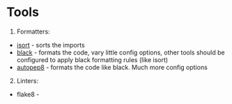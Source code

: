 # Tools
1. Formatters:
* [isort](https://pycqa.github.io/isort/) - sorts the imports
* [black](https://github.com/psf/black) - formats the code, vary little config options, other tools should be configured to apply black formatting rules (like isort)
* [autopep8](https://github.com/hhatto/autopep8) - formats the code like black. Much more config options
2. Linters:
* flake8 - 
<!--stackedit_data:
eyJoaXN0b3J5IjpbLTMyNjE3ODg1OCwtMjA4ODc0NjYxMl19
-->